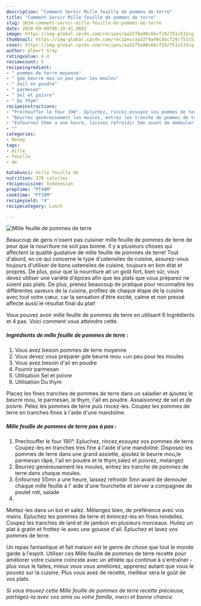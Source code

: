 ```yaml
---
description: "Comment Servir Mille feuille de pommes de terre"
title: "Comment Servir Mille feuille de pommes de terre"
slug: 3034-comment-servir-mille-feuille-de-pommes-de-terre
date: 2020-09-09T06:19:41.980Z
image: https://img-global.cpcdn.com/recipes/aa32f9a90c6bcf29/751x532cq70/mille-feuille-de-pommes-de-terre-photo-principale-de-la-recette.jpg
thumbnail: https://img-global.cpcdn.com/recipes/aa32f9a90c6bcf29/751x532cq70/mille-feuille-de-pommes-de-terre-photo-principale-de-la-recette.jpg
cover: https://img-global.cpcdn.com/recipes/aa32f9a90c6bcf29/751x532cq70/mille-feuille-de-pommes-de-terre-photo-principale-de-la-recette.jpg
author: Albert Gray
ratingvalue: 4.4
reviewcount: 5
recipeingredient:
- " pommes de terre moyenne"
- " gde beurre mou un peu pour les moules"
- " dail en poudre"
- " parmesan"
- " Sel et poivre"
- " Du thym"
recipeinstructions:
- "Prechouffer le four 190°. Epluchez, rincez,essuyez vos pommes de terre. Coupez-les en tranches tres fine à l&#39;aide d&#39;une mandoline. Disposez les pommes de terre dans une grand assiette, ajoutez le beurre mou,le parmesan râpé, l&#39;ail en poudre et le thym,salez et poivrez, melangez"
- "Beurrez genéreusement les moules, entrez les tranche de pommes de terre dans chaque moules."
- "Enfournez 55mn a une heure, laissez refroidir 5mn avant de demouler chaque mille feuille à l&#39; aide d&#39;une fourchette et server a compagnee de poulet roti, salade"
- ""
categories:
- Resep
tags:
- mille
- feuille
- de

katakunci: mille feuille de 
nutrition: 276 calories
recipecuisine: Indonesian
preptime: "PT40M"
cooktime: "PT38M"
recipeyield: "4"
recipecategory: Lunch

---
```



![Mille feuille de pommes de terre](https://img-global.cpcdn.com/recipes/aa32f9a90c6bcf29/751x532cq70/mille-feuille-de-pommes-de-terre-photo-principale-de-la-recette.jpg)

Beaucoup de gens n'osent pas cuisiner mille feuille de pommes de terre de peur que la nourriture ne soit pas bonne. Il y a plusieurs choses qui affectent la qualité gustative de mille feuille de pommes de terre! Tout d'abord, en ce qui concerne le type d'ustensiles de cuisine, assurez-vous toujours d'utiliser de bons ustensiles de cuisine, toujours en bon état et propres. De plus, pour que la nourriture ait un goût fort, bien sûr, vous devez utiliser une variété d'épices afin que les plats que vous préparez ne soient pas plats. De plus, prenez beaucoup de pratique pour reconnaître les différentes saveurs de la cuisine, profitez de chaque étape de la cuisine avec tout votre cœur, car la sensation d'être excité, calme et non pressé affecte aussi le résultat final du plat!

<!--inarticleads1-->

Vous pouvez avoir mille feuille de pommes de terre en utilisant 6 Ingrédients et 4 pas. Voici comment vous atteindre cette.

##### Ingrédients de mille feuille de pommes de terre :

1. Vous avez besoin  pommes de terre moyenne
1. Vous devez vous préparer  gde beurre mou +un peu pour les moules
1. Vous avez besoin  d&#39;ail en poudre
1. Fournir  parmesan
1. Utilisation  Sel et poivre
1. Utilisation  Du thym


Placez les fines tranches de pommes de terre dans un saladier et ajoutez le beurre mou, le parmesan, le thym, l&#39;ail en poudre. Assaisonnez de sel et de poivre. Pelez les pommes de terre puis rincez-les. Coupez les pommes de terre en tranches fines à l&#39;aide d&#39;une mandoline. 

<!--inarticleads2-->

##### Mille feuille de pommes de terre pas à pas :

1. Prechouffer le four 190°. Epluchez, rincez,essuyez vos pommes de terre. Coupez-les en tranches tres fine à l&#39;aide d&#39;une mandoline. Disposez les pommes de terre dans une grand assiette, ajoutez le beurre mou,le parmesan râpé, l&#39;ail en poudre et le thym,salez et poivrez, melangez
1. Beurrez genéreusement les moules, entrez les tranche de pommes de terre dans chaque moules.
1. Enfournez 55mn a une heure, laissez refroidir 5mn avant de demouler chaque mille feuille à l&#39; aide d&#39;une fourchette et server a compagnee de poulet roti, salade
1. 


Mettez-les dans un bol et salez. Mélangez bien, de préférence avec vos mains. Epluchez les pommes de terre et émincez-les en fines rondelles. Coupez les tranches de lard et de jambon en plusieurs morceaux. Huilez un plat à gratin et frottez-le avec une gousse d&#39;ail. Épluchez et lavez vos pommes de terre. 

<!--inarticleads1-->

<p>
Un repas fantastique et fait maison est le genre de chose que tout le monde garde à l'esprit. Utiliser ces Mille feuille de pommes de terre recette pour améliorer votre cuisine coïncide avec un athlète qui continue à s'entraîner - plus vous le faites, mieux vous vous améliorez, apprenez autant que vous le pouvez sur la cuisine. Plus vous avez de recette, meilleur sera le goût de vos plats.
</p>

<p>
<i>Si vous trouvez cette Mille feuille de pommes de terre recette précieuse, partagez-la avec vos amis ou votre famille, merci et bonne chance.</i>
</p>
